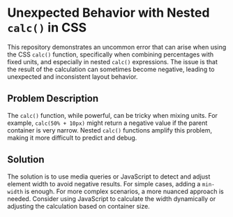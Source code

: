 # Unexpected Behavior with Nested `calc()` in CSS

This repository demonstrates an uncommon error that can arise when using the CSS `calc()` function, specifically when combining percentages with fixed units, and especially in nested `calc()` expressions.  The issue is that the result of the calculation can sometimes become negative, leading to unexpected and inconsistent layout behavior.

## Problem Description

The `calc()` function, while powerful, can be tricky when mixing units.  For example, `calc(50% + 10px)` might return a negative value if the parent container is very narrow. Nested `calc()` functions amplify this problem, making it more difficult to predict and debug. 

## Solution

The solution is to use media queries or JavaScript to detect and adjust element width to avoid negative results.  For simple cases, adding a `min-width` is enough. For more complex scenarios, a more nuanced approach is needed. Consider using JavaScript to calculate the width dynamically or adjusting the calculation based on container size.